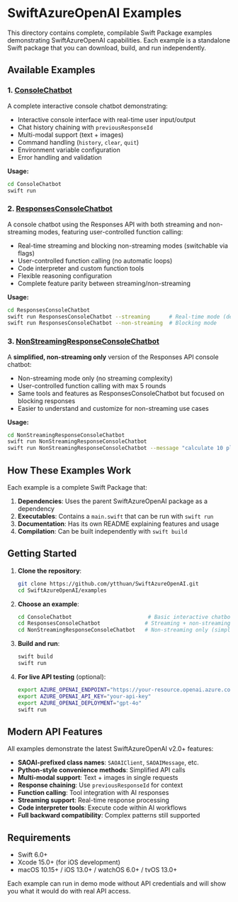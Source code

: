 # SwiftAzureOpenAI Examples

This directory contains complete, compilable Swift Package examples demonstrating SwiftAzureOpenAI capabilities. Each example is a standalone Swift package that you can download, build, and run independently.

## Available Examples

### 1. [ConsoleChatbot](ConsoleChatbot/)
A complete interactive console chatbot demonstrating:
- Interactive console interface with real-time user input/output
- Chat history chaining with `previousResponseId`
- Multi-modal support (text + images)
- Command handling (`history`, `clear`, `quit`)
- Environment variable configuration
- Error handling and validation

**Usage:**
```bash
cd ConsoleChatbot
swift run
```

### 2. [ResponsesConsoleChatbot](ResponsesConsoleChatbot/)
A console chatbot using the Responses API with both streaming and non-streaming modes, featuring user-controlled function calling:
- Real-time streaming and blocking non-streaming modes (switchable via flags)
- User-controlled function calling (no automatic loops)
- Code interpreter and custom function tools
- Flexible reasoning configuration
- Complete feature parity between streaming/non-streaming

**Usage:**
```bash
cd ResponsesConsoleChatbot
swift run ResponsesConsoleChatbot --streaming      # Real-time mode (default)
swift run ResponsesConsoleChatbot --non-streaming  # Blocking mode
```

### 3. [NonStreamingResponseConsoleChatbot](NonStreamingResponseConsoleChatbot/)
A **simplified, non-streaming only** version of the Responses API console chatbot:
- Non-streaming mode only (no streaming complexity)
- User-controlled function calling with max 5 rounds
- Same tools and features as ResponsesConsoleChatbot but focused on blocking responses
- Easier to understand and customize for non-streaming use cases

**Usage:**
```bash
cd NonStreamingResponseConsoleChatbot
swift run NonStreamingResponseConsoleChatbot
swift run NonStreamingResponseConsoleChatbot --message "calculate 10 plus 22"
```

 

## How These Examples Work

Each example is a complete Swift Package that:
1. **Dependencies**: Uses the parent SwiftAzureOpenAI package as a dependency
2. **Executables**: Contains a `main.swift` that can be run with `swift run`
3. **Documentation**: Has its own README explaining features and usage
4. **Compilation**: Can be built independently with `swift build`

## Getting Started

1. **Clone the repository**:
   ```bash
   git clone https://github.com/ytthuan/SwiftAzureOpenAI.git
   cd SwiftAzureOpenAI/examples
   ```

2. **Choose an example**:
   ```bash
   cd ConsoleChatbot                        # Basic interactive chatbot
   cd ResponsesConsoleChatbot              # Streaming + non-streaming modes
   cd NonStreamingResponseConsoleChatbot   # Non-streaming only (simplified)
   ```

3. **Build and run**:
   ```bash
   swift build
   swift run
   ```

4. **For live API testing** (optional):
   ```bash
   export AZURE_OPENAI_ENDPOINT="https://your-resource.openai.azure.com"
   export AZURE_OPENAI_API_KEY="your-api-key"
   export AZURE_OPENAI_DEPLOYMENT="gpt-4o"
   swift run
   ```

## Modern API Features

All examples demonstrate the latest SwiftAzureOpenAI v2.0+ features:
- **SAOAI-prefixed class names**: `SAOAIClient`, `SAOAIMessage`, etc.
- **Python-style convenience methods**: Simplified API calls
- **Multi-modal support**: Text + images in single requests
- **Response chaining**: Use `previousResponseId` for context
- **Function calling**: Tool integration with AI responses
- **Streaming support**: Real-time response processing
- **Code interpreter tools**: Execute code within AI workflows
- **Full backward compatibility**: Complex patterns still supported

 

## Requirements

- Swift 6.0+
- Xcode 15.0+ (for iOS development)
- macOS 10.15+ / iOS 13.0+ / watchOS 6.0+ / tvOS 13.0+

Each example can run in demo mode without API credentials and will show you what it would do with real API access.